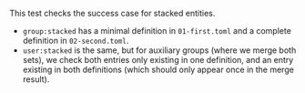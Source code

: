 This test checks the success case for stacked entities.

* `group:stacked` has a minimal definition in `01-first.toml` and a complete
  definition in `02-second.toml`.
* `user:stacked` is the same, but for auxiliary groups (where we merge both
  sets), we check both entries only existing in one definition, and an entry
  existing in both definitions (which should only appear once in the merge
  result).
